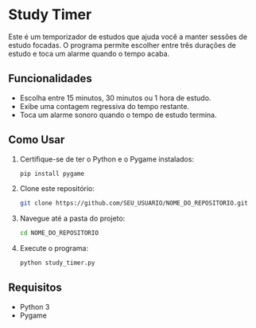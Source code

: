 # Study Timer

Este é um temporizador de estudos que ajuda você a manter sessões de estudo focadas. O programa permite escolher entre três durações de estudo e toca um alarme quando o tempo acaba.

## Funcionalidades

- Escolha entre 15 minutos, 30 minutos ou 1 hora de estudo.
- Exibe uma contagem regressiva do tempo restante.
- Toca um alarme sonoro quando o tempo de estudo termina.

## Como Usar

1. Certifique-se de ter o Python e o Pygame instalados:
    ```sh
    pip install pygame
    ```
2. Clone este repositório:
    ```sh
    git clone https://github.com/SEU_USUARIO/NOME_DO_REPOSITORIO.git
    ```
3. Navegue até a pasta do projeto:
    ```sh
    cd NOME_DO_REPOSITORIO
    ```
4. Execute o programa:
    ```sh
    python study_timer.py
    ```

## Requisitos

- Python 3
- Pygame
